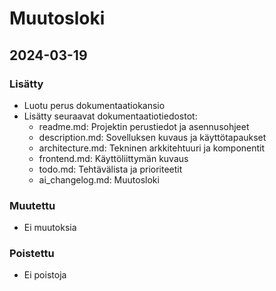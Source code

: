 # Muutosloki

## 2024-03-19
### Lisätty
- Luotu perus dokumentaatiokansio
- Lisätty seuraavat dokumentaatiotiedostot:
  - readme.md: Projektin perustiedot ja asennusohjeet
  - description.md: Sovelluksen kuvaus ja käyttötapaukset
  - architecture.md: Tekninen arkkitehtuuri ja komponentit
  - frontend.md: Käyttöliittymän kuvaus
  - todo.md: Tehtävälista ja prioriteetit
  - ai_changelog.md: Muutosloki

### Muutettu
- Ei muutoksia

### Poistettu
- Ei poistoja 